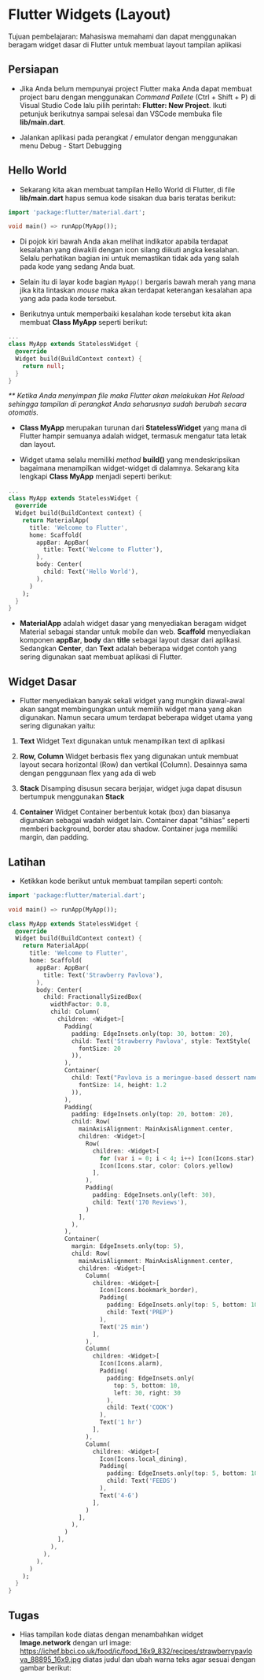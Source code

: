 # Flutter Widgets (Layout)

Tujuan pembelajaran: Mahasiswa memahami dan dapat menggunakan beragam widget dasar di Flutter untuk membuat layout tampilan aplikasi

## Persiapan

* Jika Anda belum mempunyai project Flutter maka Anda dapat membuat project baru dengan menggunakan _Command Pallete_ (Ctrl + Shift + P) di Visual Studio Code lalu pilih perintah: __Flutter: New Project__. Ikuti petunjuk berikutnya sampai selesai dan VSCode membuka file __lib/main.dart__.

* Jalankan aplikasi pada perangkat / emulator dengan menggunakan menu Debug - Start Debugging

## Hello World

* Sekarang kita akan membuat tampilan Hello World di Flutter, di file __lib/main.dart__ hapus semua kode sisakan dua baris teratas berikut:

```dart
import 'package:flutter/material.dart';

void main() => runApp(MyApp());
```

* Di pojok kiri bawah Anda akan melihat indikator apabila terdapat kesalahan yang diwakili dengan icon silang diikuti angka kesalahan. Selalu perhatikan bagian ini untuk memastikan tidak ada yang salah pada kode yang sedang Anda buat.

* Selain itu di layar kode bagian ```MyApp()``` bergaris bawah merah yang mana jika kita lintaskan _mouse_ maka akan terdapat keterangan kesalahan apa yang ada pada kode tersebut.

* Berikutnya untuk memperbaiki kesalahan kode tersebut kita akan membuat __Class MyApp__ seperti berikut:

```dart
...
class MyApp extends StatelessWidget {
  @override
  Widget build(BuildContext context) {
    return null;
  }
}
```

_** Ketika Anda menyimpan file maka Flutter akan melakukan Hot Reload sehingga tampilan di perangkat Anda seharusnya sudah berubah secara otomatis._

* __Class MyApp__ merupakan turunan dari __StatelessWidget__ yang mana di Flutter hampir semuanya adalah widget, termasuk mengatur tata letak dan layout.

* Widget utama selalu memiliki _method_ __build()__ yang mendeskripsikan bagaimana menampilkan widget-widget di dalamnya. Sekarang kita lengkapi __Class MyApp__ menjadi seperti berikut:

```dart
...
class MyApp extends StatelessWidget {
  @override
  Widget build(BuildContext context) {
    return MaterialApp(
      title: 'Welcome to Flutter',
      home: Scaffold(
        appBar: AppBar(
          title: Text('Welcome to Flutter'),
        ),
        body: Center(
          child: Text('Hello World'),
        ),
      )
    );
  }
}
```

* __MaterialApp__ adalah widget dasar yang menyediakan beragam widget Material sebagai standar untuk mobile dan web. __Scaffold__ menyediakan komponen __appBar__, __body__ dan __title__ sebagai layout dasar dari aplikasi. Sedangkan __Center__, dan __Text__ adalah beberapa widget contoh yang sering digunakan saat membuat aplikasi di Flutter.

## Widget Dasar

* Flutter menyediakan banyak sekali widget yang mungkin diawal-awal akan sangat membingungkan untuk memilih widget mana yang akan digunakan. Namun secara umum terdapat beberapa widget utama yang sering digunakan yaitu:

1. __Text__
Widget Text digunakan untuk menampilkan text di aplikasi

2. __Row, Column__
Widget berbasis flex yang digunakan untuk membuat layout secara horizontal (Row) dan vertikal (Column). Desainnya sama dengan penggunaan flex yang ada di web

3. __Stack__
Disamping disusun secara berjajar, widget juga dapat disusun bertumpuk menggunakan __Stack__

4. __Container__
Widget Container berbentuk kotak (box) dan biasanya digunakan sebagai wadah widget lain. Container dapat "dihias" seperti memberi background, border atau shadow. Container juga memiliki margin, dan padding.

## Latihan

* Ketikkan kode berikut untuk membuat tampilan seperti contoh:

```dart
import 'package:flutter/material.dart';

void main() => runApp(MyApp());

class MyApp extends StatelessWidget {
  @override
  Widget build(BuildContext context) {
    return MaterialApp(
      title: 'Welcome to Flutter',
      home: Scaffold(
        appBar: AppBar(
          title: Text('Strawberry Pavlova'),
        ),
        body: Center(
          child: FractionallySizedBox(
            widthFactor: 0.8,
            child: Column(
              children: <Widget>[
                Padding(
                  padding: EdgeInsets.only(top: 30, bottom: 20),
                  child: Text('Strawberry Pavlova', style: TextStyle(
                    fontSize: 20
                  )),
                ),
                Container(
                  child: Text("Pavlova is a meringue-based dessert named after the Russian ballerine Anna Pavlova.\nPavlova features a crisp crust and soft, light inside, topped with fruit and whipped cream.", textAlign: TextAlign.center, style: TextStyle(
                    fontSize: 14, height: 1.2
                  )),
                ),
                Padding(
                  padding: EdgeInsets.only(top: 20, bottom: 20),
                  child: Row(
                    mainAxisAlignment: MainAxisAlignment.center,
                    children: <Widget>[
                      Row(
                        children: <Widget>[
                          for (var i = 0; i < 4; i++) Icon(Icons.star),
                          Icon(Icons.star, color: Colors.yellow)
                        ],
                      ),
                      Padding(
                        padding: EdgeInsets.only(left: 30),
                        child: Text('170 Reviews'),
                      )
                    ],
                  ),
                ),
                Container(
                  margin: EdgeInsets.only(top: 5),
                  child: Row(
                    mainAxisAlignment: MainAxisAlignment.center,
                    children: <Widget>[
                      Column(
                        children: <Widget>[
                          Icon(Icons.bookmark_border),
                          Padding(
                            padding: EdgeInsets.only(top: 5, bottom: 10),
                            child: Text('PREP')
                          ),
                          Text('25 min')
                        ],
                      ),
                      Column(
                        children: <Widget>[
                          Icon(Icons.alarm),
                          Padding(
                            padding: EdgeInsets.only(
                              top: 5, bottom: 10,
                              left: 30, right: 30
                            ),
                            child: Text('COOK')
                          ),
                          Text('1 hr')
                        ],
                      ),
                      Column(
                        children: <Widget>[
                          Icon(Icons.local_dining),
                          Padding(
                            padding: EdgeInsets.only(top: 5, bottom: 10),
                            child: Text('FEEDS')
                          ),
                          Text('4-6')
                        ],
                      )
                    ],
                  ),
                )
              ],
            ),
          ),
        ),
      )
    );
  }
}
```

## Tugas

* Hias tampilan kode diatas dengan menambahkan widget __Image.network__ dengan url image: https://ichef.bbci.co.uk/food/ic/food_16x9_832/recipes/strawberrypavlova_88895_16x9.jpg diatas judul dan ubah warna teks agar sesuai dengan gambar berikut:

